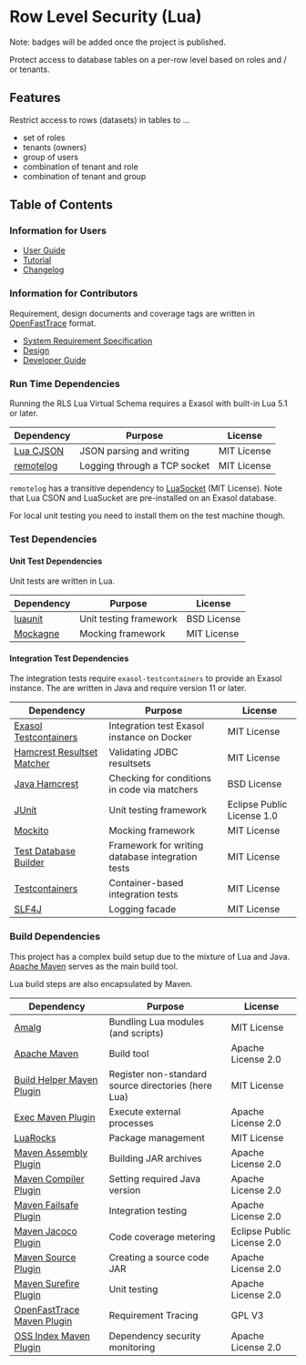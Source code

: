 # Row Level Security (Lua)

Note: badges will be added once the project is published.

Protect access to database tables on a per-row level based on roles and / or tenants. 

## Features

Restrict access to rows (datasets) in tables to &hellip;

* set of roles
* tenants (owners)
* group of users
* combination of tenant and role
* combination of tenant and group

## Table of Contents

### Information for Users

* [User Guide](doc/user_guide/user_guide.md)
* [Tutorial](doc/user_guide/tutorial.md)
* [Changelog](doc/changes/changelog.md)

### Information for Contributors

Requirement, design documents and coverage tags are written in [OpenFastTrace](https://github.com/itsallcode/openfasttrace) format.

* [System Requirement Specification](doc/system_requirements.md)
* [Design](doc/design.md)
* [Developer Guide](doc/developer_guide.md)

### Run Time Dependencies

Running the RLS Lua Virtual Schema requires a Exasol with built-in Lua 5.1 or later.

| Dependency                               | Purpose                                                | License                       |
|------------------------------------------|--------------------------------------------------------|-------------------------------|
| [Lua CJSON][luacjson]                    | JSON parsing and writing                               | MIT License                   |
| [remotelog][remotelog]                   | Logging through a TCP socket                           | MIT License                   |

`remotelog` has a transitive dependency to [LuaSocket][luasocket] (MIT License). Note that Lua CSON and LuaSucket are pre-installed on an Exasol database.

For local unit testing you need to install them on the test machine though.

[luacjson]: https://www.kyne.com.au/~mark/software/lua-cjson.php
[luasocket]: http://w3.impa.br/~diego/software/luasocket/
[remotelog]: https://github.com/exasol/remotelog-lua

### Test Dependencies

#### Unit Test Dependencies

Unit tests are written in Lua. 

| Dependency                               | Purpose                                                | License                       |
|------------------------------------------|--------------------------------------------------------|-------------------------------|
| [luaunit][luaunit]                       | Unit testing framework                                 | BSD License                   |
| [Mockagne][mockagne]                     | Mocking framework                                      | MIT License                   |

[luaunit]: https://github.com/bluebird75/luaunit
[mockagne]: https://github.com/vertti/mockagne

#### Integration Test Dependencies

The integration tests require `exasol-testcontainers` to provide an Exasol instance. The are written in Java and require version 11 or later.

| Dependency                                         | Purpose                                                | License                       |
|----------------------------------------------------|--------------------------------------------------------|-------------------------------|
| [Exasol Testcontainers][exasol-testcontainers]     | Integration test Exasol instance on Docker             | MIT License                   |
| [Hamcrest Resultset Matcher][hamcrest-rs-matcher]  | Validating JDBC resultsets                             | MIT License                   |
| [Java Hamcrest][java-hamcrest]                     | Checking for conditions in code via matchers           | BSD License                   |
| [JUnit][junit5]                                    | Unit testing framework                                 | Eclipse Public License 1.0    |
| [Mockito][mockito]                                 | Mocking framework                                      | MIT License                   |
| [Test Database Builder][tddb-java]                 | Framework for writing database integration tests       | MIT License                   |
| [Testcontainers][testcontainers]                   | Container-based integration tests                      | MIT License                   |
| [SLF4J][slf4j]                                     | Logging facade                                         | MIT License                   |

[exasol-testcontainers]: https://github.com/exasol/exasol-testcontainers
[hamcrest-rs-matcher]: https://github.com/exasol/hamcrest-resultset-matcher
[java-hamcrest]: http://hamcrest.org/JavaHamcrest/
[junit5]: https://junit.org/junit5
[mockito]: http://site.mockito.org/
[tddb-java]: https://github.com/exasol/test-db-builder-java
[testcontainers]: https://www.testcontainers.org/
[slf4j]: http://www.slf4j.org/

### Build Dependencies

This project has a complex build setup due to the mixture of Lua and Java. [Apache Maven][maven] serves as the main build tool.

Lua build steps are also encapsulated by Maven.

| Dependency                                | Purpose                                                | License                       |
|-------------------------------------------|--------------------------------------------------------|-------------------------------|
| [Amalg][amalg]                            | Bundling Lua modules (and scripts)                     | MIT License                   |
| [Apache Maven][maven]                     | Build tool                                             | Apache License 2.0            |
| [Build Helper Maven Plugin][build-helper] | Register non-standard source directories (here Lua)    | MIT License                   |
| [Exec Maven Plugin][exec]                 | Execute external processes                             | Apache License 2.0            |
| [LuaRocks][luarocks]                      | Package management                                     | MIT License                   |
| [Maven Assembly Plugin][assembly]         | Building JAR archives                                  | Apache License 2.0            |
| [Maven Compiler Plugin][compiler]         | Setting required Java version                          | Apache License 2.0            |
| [Maven Failsafe Plugin][failsafe]         | Integration testing                                    | Apache License 2.0            |
| [Maven Jacoco Plugin][jacoco]             | Code coverage metering                                 | Eclipse Public License 2.0    |
| [Maven Source Plugin][source]             | Creating a source code JAR                             | Apache License 2.0            |
| [Maven Surefire Plugin][surefire]         | Unit testing                                           | Apache License 2.0            |
| [OpenFastTrace Maven Plugin][oft]         |Requirement Tracing                                     | GPL V3                        |
| [OSS Index Maven Plugin][oss-index]       | Dependency security monitoring                         | Apache License 2.0            |

[amalg]: https://github.com/siffiejoe/lua-amalg
[assembly]: https://maven.apache.org/plugins/maven-assembly-plugin/
[build-helper]: http://www.mojohaus.org/build-helper-maven-plugin/
[compiler]: https://maven.apache.org/plugins/maven-compiler-plugin/
[exec]: https://www.mojohaus.org/exec-maven-plugin/
[failsafe]: https://maven.apache.org/surefire/maven-surefire-plugin/
[jacoco]: https://www.eclemma.org/jacoco/trunk/doc/maven.html
[luarocks]: https://luarocks.org/
[maven]: https://maven.apache.org/
[oft]: https://github.com/itsallcode/openfasttrace-maven-plugin
[oss-index]: https://sonatype.github.io/ossindex-maven/maven-plugin/
[source]: https://maven.apache.org/plugins/maven-source-plugin/
[surefire]: https://maven.apache.org/surefire/maven-surefire-plugin/